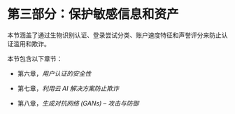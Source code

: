# 第三部分：保护敏感信息和资产

本节涵盖了通过生物识别认证、登录尝试分类、账户速度特征和声誉评分来防止认证滥用和欺诈。

本节包含以下章节：

+   第六章，*用户认证的安全性*

+   第七章，*利用云 AI 解决方案防止欺诈*

+   第八章，*生成对抗网络 (GANs)* – *攻击与防御*
